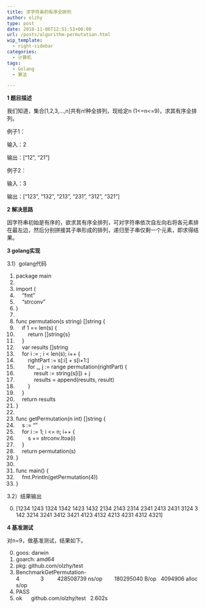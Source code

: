 ```yaml
---
title: 求字符串的有序全排列
author: olzhy
type: post
date: 2018-11-06T12:51:53+00:00
url: /posts/algorithm-permutation.html
wip_template:
  - right-sidebar
categories:
  - 计算机
tags:
  - Golang
  - 算法

---
```

**1 题目描述**
  
我们知道，集合[1,2,3,&#8230;,n]共有n!种全排列，现给定n (1<=n<=9)，求其有序全排列。

例子1：
  
输入：2
  
输出：[&#8220;12&#8221;, &#8220;21&#8221;]

例子2：
  
输入：3
  
输出：[&#8220;123&#8221;, &#8220;132&#8221;, &#8220;213&#8221;, &#8220;231&#8221;, &#8220;312&#8221;, &#8220;321&#8221;]

**2 解决思路**
  
因字符串初始是有序的，欲求其有序全排列，可对字符串依次自左向右将各元素排在最左边，然后分别拼接其子串形成的排列，递归至子串仅剩一个元素，即求得结果。

**3 golang实现**
  
3.1）golang代码

<div class="dp-highlighter">
  <div class="bar">
  </div>
  
  <ol start="1" class="dp-j">
    <li class="alt">
      <span><span class="keyword">package</span><span>&nbsp;main&nbsp;&nbsp;</span></span>
    </li>
    <li class="">
      <span>&nbsp;&nbsp;</span>
    </li>
    <li class="alt">
      <span><span class="keyword">import</span><span>&nbsp;(&nbsp;&nbsp;</span></span>
    </li>
    <li class="">
      <span>&nbsp;&nbsp;&nbsp;&nbsp;<span class="string">&#8220;fmt&#8221;</span><span>&nbsp;&nbsp;</span></span>
    </li>
    <li class="alt">
      <span>&nbsp;&nbsp;&nbsp;&nbsp;<span class="string">&#8220;strconv&#8221;</span><span>&nbsp;&nbsp;</span></span>
    </li>
    <li class="">
      <span>)&nbsp;&nbsp;</span>
    </li>
    <li class="alt">
      <span>&nbsp;&nbsp;</span>
    </li>
    <li class="">
      <span><span class="keyword">func</span>&nbsp;permutation(s&nbsp;string)&nbsp;[]string&nbsp;{&nbsp;&nbsp;</span>
    </li>
    <li class="alt">
      <span>&nbsp;&nbsp;&nbsp;&nbsp;<span class="keyword">if</span><span>&nbsp;</span><span class="number">1</span><span>&nbsp;==&nbsp;len(s)&nbsp;{&nbsp;&nbsp;</span></span>
    </li>
    <li class="">
      <span>&nbsp;&nbsp;&nbsp;&nbsp;&nbsp;&nbsp;&nbsp;&nbsp;<span class="keyword">return</span><span>&nbsp;[]string{s}&nbsp;&nbsp;</span></span>
    </li>
    <li class="alt">
      <span>&nbsp;&nbsp;&nbsp;&nbsp;}&nbsp;&nbsp;</span>
    </li>
    <li class="">
      <span>&nbsp;&nbsp;&nbsp;&nbsp;var&nbsp;results&nbsp;[]string&nbsp;&nbsp;</span>
    </li>
    <li class="alt">
      <span>&nbsp;&nbsp;&nbsp;&nbsp;<span class="keyword">for</span><span>&nbsp;i&nbsp;:=&nbsp;</span><span class="number"></span><span>;&nbsp;i&nbsp;<&nbsp;len(s);&nbsp;i++&nbsp;{&nbsp;&nbsp;</span></span>
    </li>
    <li class="">
      <span>&nbsp;&nbsp;&nbsp;&nbsp;&nbsp;&nbsp;&nbsp;&nbsp;rightPart&nbsp;:=&nbsp;s[:i]&nbsp;+&nbsp;s[i+<span class="number">1</span><span>:]&nbsp;&nbsp;</span></span>
    </li>
    <li class="alt">
      <span>&nbsp;&nbsp;&nbsp;&nbsp;&nbsp;&nbsp;&nbsp;&nbsp;<span class="keyword">for</span><span>&nbsp;_,&nbsp;j&nbsp;:=&nbsp;range&nbsp;permutation(rightPart)&nbsp;{&nbsp;&nbsp;</span></span>
    </li>
    <li class="">
      <span>&nbsp;&nbsp;&nbsp;&nbsp;&nbsp;&nbsp;&nbsp;&nbsp;&nbsp;&nbsp;&nbsp;&nbsp;result&nbsp;:=&nbsp;string(s[i])&nbsp;+&nbsp;j&nbsp;&nbsp;</span>
    </li>
    <li class="alt">
      <span>&nbsp;&nbsp;&nbsp;&nbsp;&nbsp;&nbsp;&nbsp;&nbsp;&nbsp;&nbsp;&nbsp;&nbsp;results&nbsp;=&nbsp;append(results,&nbsp;result)&nbsp;&nbsp;</span>
    </li>
    <li class="">
      <span>&nbsp;&nbsp;&nbsp;&nbsp;&nbsp;&nbsp;&nbsp;&nbsp;}&nbsp;&nbsp;</span>
    </li>
    <li class="alt">
      <span>&nbsp;&nbsp;&nbsp;&nbsp;}&nbsp;&nbsp;</span>
    </li>
    <li class="">
      <span>&nbsp;&nbsp;&nbsp;&nbsp;<span class="keyword">return</span><span>&nbsp;results&nbsp;&nbsp;</span></span>
    </li>
    <li class="alt">
      <span>}&nbsp;&nbsp;</span>
    </li>
    <li class="">
      <span>&nbsp;&nbsp;</span>
    </li>
    <li class="alt">
      <span><span class="keyword">func</span>&nbsp;getPermutation(n&nbsp;<span class="keyword">int</span><span>)&nbsp;[]string&nbsp;{&nbsp;&nbsp;</span></span>
    </li>
    <li class="">
      <span>&nbsp;&nbsp;&nbsp;&nbsp;s&nbsp;:=&nbsp;<span class="string">&#8220;&#8221;</span><span>&nbsp;&nbsp;</span></span>
    </li>
    <li class="alt">
      <span>&nbsp;&nbsp;&nbsp;&nbsp;<span class="keyword">for</span><span>&nbsp;i&nbsp;:=&nbsp;</span><span class="number">1</span><span>;&nbsp;i&nbsp;<=&nbsp;n;&nbsp;i++&nbsp;{&nbsp;&nbsp;</span></span>
    </li>
    <li class="">
      <span>&nbsp;&nbsp;&nbsp;&nbsp;&nbsp;&nbsp;&nbsp;&nbsp;s&nbsp;+=&nbsp;strconv.Itoa(i)&nbsp;&nbsp;</span>
    </li>
    <li class="alt">
      <span>&nbsp;&nbsp;&nbsp;&nbsp;}&nbsp;&nbsp;</span>
    </li>
    <li class="">
      <span>&nbsp;&nbsp;&nbsp;&nbsp;<span class="keyword">return</span><span>&nbsp;permutation(s)&nbsp;&nbsp;</span></span>
    </li>
    <li class="alt">
      <span>}&nbsp;&nbsp;</span>
    </li>
    <li class="">
      <span>&nbsp;&nbsp;</span>
    </li>
    <li class="alt">
      <span><span class="keyword">func</span>&nbsp;main()&nbsp;{&nbsp;&nbsp;</span>
    </li>
    <li class="">
      <span>&nbsp;&nbsp;&nbsp;&nbsp;fmt.Println(getPermutation(<span class="number">4</span><span>))&nbsp;&nbsp;</span></span>
    </li>
    <li class="alt">
      <span>}&nbsp;&nbsp;</span>
    </li>
  </ol>
</div>

3.2）结果输出

<div class="dp-highlighter nogutter">
  <ol start="0" class="dp-xml">
    <li class="alt">
      <span><span>[1234&nbsp;1243&nbsp;1324&nbsp;1342&nbsp;1423&nbsp;1432&nbsp;2134&nbsp;2143&nbsp;2314&nbsp;2341&nbsp;2413&nbsp;2431&nbsp;3124&nbsp;3142&nbsp;3214&nbsp;3241&nbsp;3412&nbsp;3421&nbsp;4123&nbsp;4132&nbsp;4213&nbsp;4231&nbsp;4312&nbsp;4321]&nbsp;&nbsp;</span></span>
    </li>
  </ol>
</div>

**4 基准测试**
  
对n=9，做基准测试，结果如下。

<div class="dp-highlighter nogutter">
  <ol start="0" class="dp-xml">
    <li class="alt">
      <span><span>goos:&nbsp;darwin&nbsp;&nbsp;</span></span>
    </li>
    <li class="">
      <span>goarch:&nbsp;amd64&nbsp;&nbsp;</span>
    </li>
    <li class="alt">
      <span>pkg:&nbsp;github.com/olzhy/test&nbsp;&nbsp;</span>
    </li>
    <li class="">
      <span>BenchmarkGetPermutation-4&nbsp;&nbsp;&nbsp;&nbsp;&nbsp;&nbsp;&nbsp;&nbsp;&nbsp;&nbsp;&nbsp;&nbsp;&nbsp;&nbsp;3&nbsp;&nbsp;&nbsp;&nbsp;&nbsp;&nbsp;&nbsp;&nbsp;&nbsp;428508739&nbsp;ns/op&nbsp;&nbsp;&nbsp;&nbsp;&nbsp;&nbsp;&nbsp;&nbsp;180295040&nbsp;B/op&nbsp;&nbsp;&nbsp;4094906&nbsp;allocs/op&nbsp;&nbsp;</span>
    </li>
    <li class="alt">
      <span>PASS&nbsp;&nbsp;</span>
    </li>
    <li class="">
      <span>ok&nbsp;&nbsp;&nbsp;&nbsp;&nbsp;&nbsp;github.com/olzhy/test&nbsp;&nbsp;&nbsp;2.602s&nbsp;&nbsp;</span>
    </li>
  </ol>
</div>
